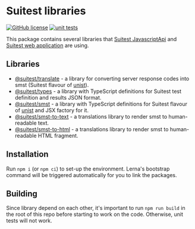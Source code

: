 # Suitest libraries

[![GitHub license](https://img.shields.io/badge/license-MIT-blue.svg)](https://github.com/SuitestAutomation/suitest/blob/master/LICENSE)
[![unit tests](https://github.com/SuitestAutomation/suitest/actions/workflows/tests.yml/badge.svg)](https://github.com/SuitestAutomation/suitest/actions/workflows/tests.yml)

This package contains several libraries that [Suitest JavascriptApi] and [Suitest web application] are using.

## Libraries

* [@suitest/translate] - a library for converting server response codes into smst (Suitest flavour of [unist]).
* [@suitest/types] - a library with TypeScript definitions for Suitest test definition and results JSON format.
* [@suitest/smst] - a library with TypeScript definitions for Suitest flavour of [unist] and JSX factory for it.
* [@suitest/smst-to-text] - a translations library to render smst to human-readable text.
* [@suitest/smst-to-html] - a translations library to render smst to human-readable HTML fragment.

## Installation

Run `npm i` (or `npm ci`) to set-up the environment. Lerna's bootstrap command
will be triggered automatically for you to link the packages.

## Building

Since library depend on each other, it's important to run `npm run build` in the root
of this repo before starting to work on the code. Otherwise, unit tests will not work.

[Suitest JavascriptApi]: https://github.com/SuitestAutomation/suitest-js-api
[Suitest web application]: https://the.suite.st
[unist]: https://github.com/syntax-tree/unist
[@suitest/translate]: https://github.com/SuitestAutomation/suitest/tree/master/packages/translate
[@suitest/types]: https://github.com/SuitestAutomation/suitest/tree/master/packages/types
[@suitest/smst]: https://github.com/SuitestAutomation/suitest/tree/master/packages/smst
[@suitest/smst-to-text]: https://github.com/SuitestAutomation/suitest/tree/master/packages/smst-to-text
[@suitest/smst-to-html]: https://github.com/SuitestAutomation/suitest/tree/master/packages/smst-to-html

